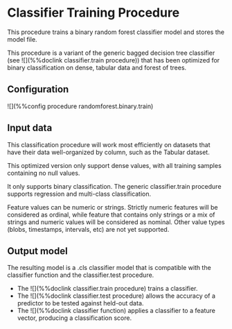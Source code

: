 # Classifier Training Procedure

This procedure trains a binary random forest classifier model and stores the model file.

This procedure is a variant of the generic bagged decision tree classifier (see ![](%%doclink classifier.train procedure)) that has been
optimized for binary classification on dense, tabular data and forest of trees.

## Configuration

![](%%config procedure randomforest.binary.train)

## Input data

This classification procedure will work most efficiently on datasets that have their data well-organized by column, such
as the Tabular dataset.

This optimized version only support dense values, with all training samples containing no null values.

It only supports binary classification. The generic classifier.train procedure supports regression and multi-class classification.

Feature values can be numeric or strings. Strictly numeric features will be considered as ordinal, while feature that contains only 
strings or a mix of strings and numeric values will be considered as nominal. Other value types (blobs, timestamps, intervals, etc)
are not yet supported.

## Output model

The resulting model is a .cls classifier model that is compatible with the classifier function and the classifier.test procedure.

* The ![](%%doclink classifier.train procedure) trains a classifier.
* The ![](%%doclink classifier.test procedure) allows the accuracy of a predictor to be tested against
held-out data.
* The ![](%%doclink classifier function) applies a classifier to a feature vector, producing a classification score.